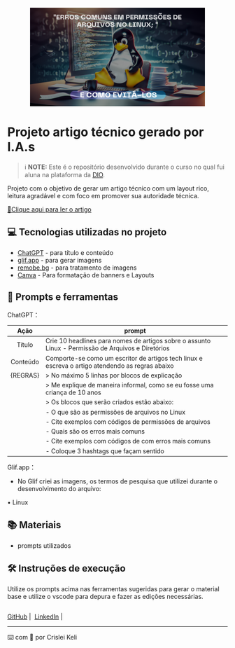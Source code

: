 <p align="center">
  <img 
    src=".github/assets/CAPA ARQUIVO LINUX.png"
    width="400"  
  />
</p>

# Projeto artigo técnico gerado por I.A.s


 > ℹ️ **NOTE:** Este é o repositório desenvolvido durante o curso no qual fui aluna na plataforma da [DIO](https://dio.me).

Projeto com o objetivo de gerar um artigo técnico com um layout rico, leitura agradável e com foco em promover sua autoridade técnica.

<a href="https://web.dio.me/articles/erros-comuns-em-permissoes-de-arquivos-no-linux-e-como-evita-los?back=%2Farticles&page=1&order=oldest" title="View PDF now"> 📕Clique aqui para ler o artigo</a>

## 💻 Tecnologias utilizadas no projeto

- [ChatGPT](https://chat.openai.com/) - para título e conteúdo
- [glif.app](https://https://glif.app/) - para gerar imagens
- [remobe.bg](https://www.remove.bg/) - para tratamento de imagens
- [Canva](https://www.canva.com/) - Para formatação de banners e Layouts

## 📄 Prompts e ferramentas


ChatGPT：

|   Ação   | prompt                                                                                                                                                                                                                                                                         |
| :------: | ------------------------------------------------------------------------------------------------------------------------------------------------------------------------------------------------------------------------------------------------------------------------------ |
|  Título  | Crie 10 headlines para nomes de artigos sobre o assunto Linux - Permissão de Arquivos e Diretórios         |                                          
| Conteúdo | Comporte-se como um escritor de artigos tech linux e escreva o artigo atendendo as regras abaixo           |
| {REGRAS} | > No máximo 5 linhas por blocos de explicação                                                              | 
|          | > Me explique de maneira informal, como se eu fosse uma criança de 10 anos                                 |
|          | > Os blocos que serão criados estão abaixo:                                                                | 
|          | - O que são as permissões de arquivos no Linux                                                             |
|          | - Cite exemplos com códigos de permissões de arquivos                                                      |
|          | - Quais são os erros mais comuns                                                                           |
|          | - Cite exemplos com códigos de com erros mais comuns                                                       |
|          | - Coloque 3 hashtags que façam sentido                                                                     |

Glif.app：

- No Glif criei as imagens, os termos de pesquisa que utilizei durante o desenvolvimento do arquivo:

• Linux

## 📚 Materiais

- prompts utilizados

## 🛠️ Instruções de execução

Utilize os prompts acima nas ferramentas sugeridas para gerar o material base e utilize o vscode para depura e fazer as edições necessárias.
## 
   
<a href="https://github.com/CrisleiKeli">GitHub</a>&nbsp;|&nbsp;
<a href="https://www.linkedin.com/in/crisleikelijenuino/">LinkedIn</a>&nbsp;|&nbsp;

---

⌨️ com 💜 por Crislei Keli
